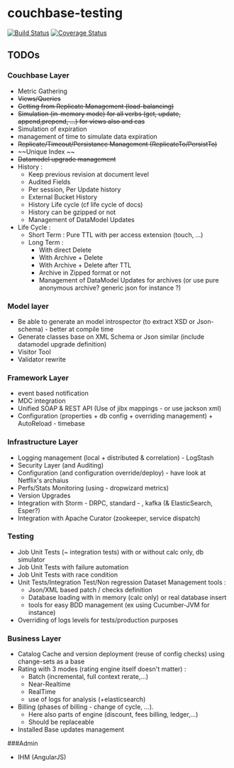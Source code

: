 couchbase-testing
=================

[![Build Status](https://travis-ci.org/dreameddeath/couchbase-testing.png?branch=master)](https://travis-ci.org/dreameddeath/couchbase-testing)
[![Coverage Status](https://img.shields.io/coveralls/dreameddeath/couchbase-testing.svg)](https://coveralls.io/r/dreameddeath/couchbase-testing?branch=master)

TODOs
-----

### Couchbase Layer
- Metric Gathering
- ~~Views/Queries~~
- ~~Getting from Replicate Management (load-balancing)~~
- ~~Simulation (in-memory mode) for all verbs (get, update, append,prepend, ...) for views also and cas~~
- Simulation of expiration
- management of time to simulate data expiration
- ~~Replicate/Timeout/Persistance Management (ReplicateTo/PersistTo)~~
- ~~Unique Index ~~
- ~~Datamodel upgrade management~~
- History :
    - Keep previous revision at document level
    - Audited Fields
    - Per session, Per Update history
    - External Bucket History
    - History Life cycle (cf life cycle of docs)
    - History can be gzipped or not
    - Management of DataModel Updates
- Life Cycle :
    * Short Term : Pure TTL with per access extension (touch, ...)
    * Long Term :
        - With direct Delete
        - With Archive + Delete
        - With Archive + Delete after TTL
        - Archive in Zipped format or not
        - Management of DataModel Updates for archives (or use pure anonymous archive? generic json for instance ?)

### Model layer
- Be able to generate an model introspector (to extract XSD or Json-schema) - better at compile time
- Generate classes base on XML Schema or Json similar (include datamodel upgrade definition)
- Visitor Tool
- Validator rewrite


### Framework Layer
- event based notification
- MDC integration
- Unified SOAP & REST API (Use of jibx mappings - or use jackson xml)
- Configuration (properties + db config + overriding management) + AutoReload - timebase

### Infrastructure Layer
- Logging management (local + distributed & correlation) - LogStash
- Security Layer (and Auditing)
- Configuration (and configuration override/deploy) - have look at Netflix's archaius
- Perfs/Stats Monitoring (using - dropwizard metrics)
- Version Upgrades
- Integration with Storm - DRPC, standard - , kafka (& ElasticSearch, Esper?)
- Integration with Apache Curator (zookeeper, service dispatch)

### Testing
- Job Unit Tests (~ integration tests) with or without calc only, db simulator
- Job Unit Tests with failure automation
- Job Unit Tests with race condition
- Unit Tests/Integration Test/Non regression Dataset Management tools :
     * Json/XML based patch / checks definition
     * Database loading with in memory (calc only) or real database insert
     * tools for easy BDD management (ex using Cucumber-JVM for instance)
- Overriding of logs levels for tests/production purposes

### Business Layer
- Catalog Cache and version deployment (reuse of config checks) using change-sets as a base
- Rating with 3 modes (rating engine itself doesn't matter) :
    * Batch (incremental, full context rerate,...)
    * Near-Realtime
    * RealTime
    * use of logs for analysis (+elasticsearch)
- Billing (phases of billing - change of cycle, ...).
    * Here also parts of engine (discount, fees billing, ledger,...)
    * Should be replaceable
- Installed Base updates management

###Admin
- IHM (AngularJS)
